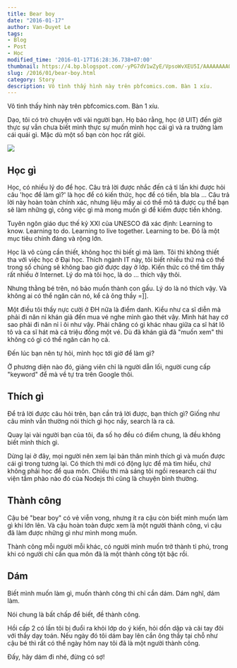 ```yaml
---
title: Bear boy
date: "2016-01-17"
author: Van-Duyet Le
tags:
- Blog
- Post
- Học
modified_time: '2016-01-17T16:28:36.738+07:00'
thumbnail: https://4.bp.blogspot.com/-yPG7dV1wZyE/VpsoWvXEU5I/AAAAAAAAOF0/QsLc1e8hIVk/s1600/PBF037-Bear_Boy.gif
slug: /2016/01/bear-boy.html
category: Story
description: Vô tình thấy hình này trên pbfcomics.com. Bàn 1 xíu.
---
```


Vô tình thấy hình này trên pbfcomics.com. Bàn 1 xíu.

Dạo, tôi có trò chuyện với vài người bạn. Họ bảo rằng, học (ở UIT) đến giờ thực sự vẫn chưa biết mình thực sự muốn mình học cái gì và ra trường làm cái quái gì. Mặc dù một số bạn còn học rất giỏi.

[![](https://4.bp.blogspot.com/-yPG7dV1wZyE/VpsoWvXEU5I/AAAAAAAAOF0/QsLc1e8hIVk/s1600/PBF037-Bear_Boy.gif)](https://blog.duyet.net/2016/01/bear-boy.html)

## Học gì ##
Học, có nhiều lý do để học. Câu trả lời được nhắc đến cả tỉ lần khi được hỏi câu 'học để làm gì?' là học để có kiến thức, học để có tiền, bla bla ...
Câu trả lời này hoàn toàn chính xác, nhưng liệu mấy ai có thể mô tả được cụ thể bạn sẽ làm những gì, công việc gì mà mong muốn gì để kiếm được tiền không.

Tuyên ngôn giáo dục thế kỷ XXI của UNESCO đã xác định: Learning to know. Learning to do. Learning to live together. Learning to be. Đó là một mục tiêu chính đáng và rộng lớn.

Học là vô cùng cần thiết, không học thì biết gì mà làm. Tôi thì không thiết tha với việc học ở Đại học. Thích ngành IT này, tôi biết nhiều thứ mà có thể trong số chúng sẽ không bao giờ được dạy ở lớp. Kiến thức có thể tìm thấy rất nhiều ở Internet. Lý do mà tôi học, là do ... thích vậy thôi.

Nhưng thằng bé trên, nó bảo muốn thành con gấu. Lý do là nó thích vậy. Và không ai có thể ngăn cản nó, kể cả ông thầy =]].

Một điều tôi thấy nực cười ở ĐH nữa là điểm danh. Kiểu như ca sĩ diễn mà phải đi năn nỉ khán giả đến mua vé nghe mình gào thét vậy. Mình hát hay cớ sao phải đi năn nỉ ỉ ôi như vậy. Phải chăng có gì  khác nhau giữa ca sĩ hát lô tô và ca sĩ hát mà cả triệu đồng một vé. Dù đã khán giả đã "muốn xem" thì không có gì có thể ngăn cản họ cả.

Đến lúc bạn nên tự hỏi, mình học tới giờ để làm gì?

Ở phương diện nào đó, giảng viên chỉ là người dẫn lối, người cung cấp "keyword" để mà về tự tra trên Google thôi.

## Thích gì  ##
Để trả lời được câu hỏi trên, bạn cần trả lời được, bạn thích gì? Giống như câu mình vẫn thường nói thích gì học nấy, search là ra cả. 

Quay lại vài người bạn của tôi, đa số họ đều có điểm chung, là đều không biết mình thích gì.

Dừng lại ở đây, mọi người nên xem lại bản thân mình thích gì và muốn được cái gì trong tương lại. Có thích thì mới có động lực để mà tìm hiểu, chứ không phải học để qua môn.
Chiều thi mà sáng tôi ngồi research cái thư viện tầm phào nào đó của Nodejs thì cũng là chuyện bình thường.

## Thành công ##
Cậu bé "bear boy" có vẻ viễn vong, nhưng ít ra cậu còn biết mình muốn làm gì khi lớn lên. Và cậu hoàn toàn được xem là một người thành công, vì cậu đã làm được những gì như mình mong muốn.

Thành công mỗi người mỗi khác, có người mình muốn trở thành tỉ phú, trong khi có người chỉ cần qua môn đã là một thành công tột bậc rồi.

## Dám ##
Biết mình muốn làm gì, muốn thành công thì chỉ cần dám. Dám nghĩ, dám làm.

Nói chung là bất chấp để biết, đề thành công.

Hồi cấp 2 có lần tôi bị đuổi ra khỏi lớp do ý kiến, hỏi dồn dập và cãi tay đôi với thầy dạy toán. Nếu ngày đó tôi dám bay lên cắn ông thầy tại chỗ như cậu bé thì rất có thể ngày hôm nay tôi đã là một người thành công.

Đấy, hãy dám đi nhé, đừng có sợ!
